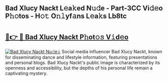 ## Bad Xlucy Nackt L𝚎a𝚔ed N𝚞𝚍e - Part-3CC Vi𝚍𝚎o P𝚑𝚘tos - H𝚘𝚝 O𝚗𝚕yf𝚊ns L𝚎a𝚔s Lb8tc

# <h2><a href="http://kfa05f.oniu.top/?m=Bad+Xlucy+Nackt">🔗👉 🔴 Bad Xlucy Nackt P𝚑ot𝚘𝚜 V𝚒d𝚎o</a></h2>

[![Bad Xlucy Nackt Nu𝚍e𝚜](https://i.imgur.com/0qMVB7G.gif)](http://kfa05f.oniu.top/?m=Bad+Xlucy+Nackt)
Social media influencer Bad Xlucy Nackt, known for disseminating dance and lifestyle information, featuring presentations and personal blogs. Bad Xlucy Nackt's public image is characterized by its openness and accessibility, but the depths of his personal life remain a captivating mystery.  
